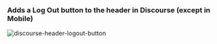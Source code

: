 ### Adds a Log Out button to the header in Discourse (except in Mobile)

![discourse-header-logout-button](https://github.com/denvergeeks/discourse-header-logout-button/assets/322529/e83407e7-90de-4ca0-bc61-c62053972977)

